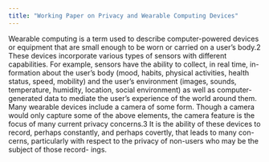 ```yaml
---
title: "Working Paper on Privacy and Wearable Computing Devices"
---
```


Wearable computing is a term used to describe computer-powered devices or equipment that are small enough to be worn or carried on a user’s body.2 These devices incorporate various types of sensors with different capabilities. For example, sensors have the ability to collect, in real time, in- formation about the user’s body (mood, habits, physical activities, health status, speed, mobility) and the user’s environment (images, sounds, temperature, humidity, location, social environment) as well as computer-generated data to mediate the user’s experience of the world around them.
Many wearable devices include a camera of some form. Though a camera would only capture some of the above elements, the camera feature is the focus of many current privacy concerns.3 It is the ability of these devices to record, perhaps constantly, and perhaps covertly, that leads to many con- cerns, particularly with respect to the privacy of non-users who may be the subject of those record- ings.

